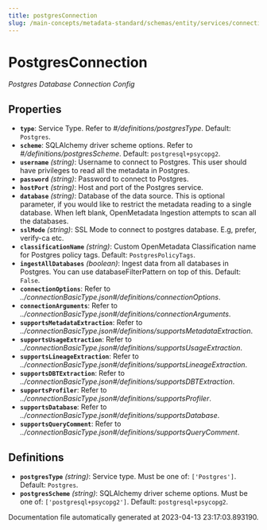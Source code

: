 ```yaml
---
title: postgresConnection
slug: /main-concepts/metadata-standard/schemas/entity/services/connections/database/postgresconnection
---
```


# PostgresConnection

*Postgres Database Connection Config*

## Properties

- **`type`**: Service Type. Refer to *#/definitions/postgresType*. Default: `Postgres`.
- **`scheme`**: SQLAlchemy driver scheme options. Refer to *#/definitions/postgresScheme*. Default: `postgresql+psycopg2`.
- **`username`** *(string)*: Username to connect to Postgres. This user should have privileges to read all the metadata in Postgres.
- **`password`** *(string)*: Password to connect to Postgres.
- **`hostPort`** *(string)*: Host and port of the Postgres service.
- **`database`** *(string)*: Database of the data source. This is optional parameter, if you would like to restrict the metadata reading to a single database. When left blank, OpenMetadata Ingestion attempts to scan all the databases.
- **`sslMode`** *(string)*: SSL Mode to connect to postgres database. E.g, prefer, verify-ca etc.
- **`classificationName`** *(string)*: Custom OpenMetadata Classification name for Postgres policy tags. Default: `PostgresPolicyTags`.
- **`ingestAllDatabases`** *(boolean)*: Ingest data from all databases in Postgres. You can use databaseFilterPattern on top of this. Default: `False`.
- **`connectionOptions`**: Refer to *../connectionBasicType.json#/definitions/connectionOptions*.
- **`connectionArguments`**: Refer to *../connectionBasicType.json#/definitions/connectionArguments*.
- **`supportsMetadataExtraction`**: Refer to *../connectionBasicType.json#/definitions/supportsMetadataExtraction*.
- **`supportsUsageExtraction`**: Refer to *../connectionBasicType.json#/definitions/supportsUsageExtraction*.
- **`supportsLineageExtraction`**: Refer to *../connectionBasicType.json#/definitions/supportsLineageExtraction*.
- **`supportsDBTExtraction`**: Refer to *../connectionBasicType.json#/definitions/supportsDBTExtraction*.
- **`supportsProfiler`**: Refer to *../connectionBasicType.json#/definitions/supportsProfiler*.
- **`supportsDatabase`**: Refer to *../connectionBasicType.json#/definitions/supportsDatabase*.
- **`supportsQueryComment`**: Refer to *../connectionBasicType.json#/definitions/supportsQueryComment*.
## Definitions

- **`postgresType`** *(string)*: Service type. Must be one of: `['Postgres']`. Default: `Postgres`.
- **`postgresScheme`** *(string)*: SQLAlchemy driver scheme options. Must be one of: `['postgresql+psycopg2']`. Default: `postgresql+psycopg2`.


Documentation file automatically generated at 2023-04-13 23:17:03.893190.
